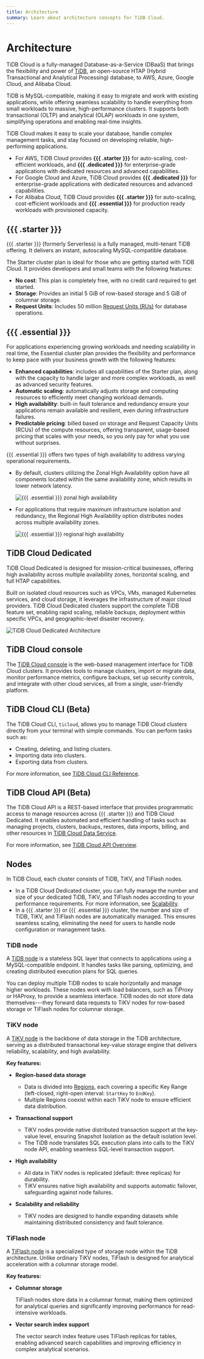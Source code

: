 ```yaml
---
title: Architecture
summary: Learn about architecture concepts for TiDB Cloud.
---
```


# Architecture

TiDB Cloud is a fully-managed Database-as-a-Service (DBaaS) that brings the flexibility and power of [TiDB](https://docs.pingcap.com/tidb/stable/overview), an open-source HTAP (Hybrid Transactional and Analytical Processing) database, to AWS, Azure, Google Cloud, and Alibaba Cloud.

TiDB is MySQL-compatible, making it easy to migrate and work with existing applications, while offering seamless scalability to handle everything from small workloads to massive, high-performance clusters. It supports both transactional (OLTP) and analytical (OLAP) workloads in one system, simplifying operations and enabling real-time insights.

TiDB Cloud makes it easy to scale your database, handle complex management tasks, and stay focused on developing reliable, high-performing applications.

- For AWS, TiDB Cloud provides **{{{ .starter }}}** for auto-scaling, cost-efficient workloads, and **{{{ .dedicated }}}** for enterprise-grade applications with dedicated resources and advanced capabilities.
- For Google Cloud and Azure, TiDB Cloud provides **{{{ .dedicated }}}** for enterprise-grade applications with dedicated resources and advanced capabilities.
- For Alibaba Cloud, TiDB Cloud provides **{{{ .starter }}}** for auto-scaling, cost-efficient workloads and **{{{ .essential }}}** for production ready workloads with provisioned capacity.

## {{{ .starter }}}

{{{ .starter }}} (formerly Serverless) is a fully managed, multi-tenant TiDB offering. It delivers an instant, autoscaling MySQL-compatible database.

The Starter cluster plan is ideal for those who are getting started with TiDB Cloud. It provides developers and small teams with the following features:

- **No cost**: This plan is completely free, with no credit card required to get started.
- **Storage**: Provides an initial 5 GiB of row-based storage and 5 GiB of columnar storage.
- **Request Units**: Includes 50 million [Request Units (RUs)](/tidb-cloud/tidb-cloud-glossary.md#request-unit) for database operations.

## {{{ .essential }}}

For applications experiencing growing workloads and needing scalability in real time, the Essential cluster plan provides the flexibility and performance to keep pace with your business growth with the following features:

- **Enhanced capabilities**: includes all capabilities of the Starter plan, along with the capacity to handle larger and more complex workloads, as well as advanced security features.
- **Automatic scaling**: automatically adjusts storage and computing resources to efficiently meet changing workload demands.
- **High availability**: built-in fault tolerance and redundancy ensure your applications remain available and resilient, even during infrastructure failures.
- **Predictable pricing**: billed based on storage and Request Capacity Units (RCUs) of the compute resources, offering transparent, usage-based pricing that scales with your needs, so you only pay for what you use without surprises.

{{{ .essential }}} offers two types of high availability to address varying operational requirements.

- By default, clusters utilizing the Zonal High Availability option have all components located within the same availability zone, which results in lower network latency.

    ![{{{ .essential }}} zonal high availability](/media/tidb-cloud/serverless-zonal-high-avaliability-aws.png)

- For applications that require maximum infrastructure isolation and redundancy, the Regional High Availability option distributes nodes across multiple availability zones.

    ![{{{ .essential }}} regional high availability](/media/tidb-cloud/serverless-regional-high-avaliability-aws.png)

## TiDB Cloud Dedicated

TiDB Cloud Dedicated is designed for mission-critical businesses, offering high availability across multiple availability zones, horizontal scaling, and full HTAP capabilities.

Built on isolated cloud resources such as VPCs, VMs, managed Kubernetes services, and cloud storage, it leverages the infrastructure of major cloud providers. TiDB Cloud Dedicated clusters support the complete TiDB feature set, enabling rapid scaling, reliable backups, deployment within specific VPCs, and geographic-level disaster recovery.

![TiDB Cloud Dedicated Architecture](/media/tidb-cloud/tidb-cloud-dedicated-architecture.png)

## TiDB Cloud console

The [TiDB Cloud console](https://tidbcloud.com/) is the web-based management interface for TiDB Cloud clusters. It provides tools to manage clusters, import or migrate data, monitor performance metrics, configure backups, set up security controls, and integrate with other cloud services, all from a single, user-friendly platform.

## TiDB Cloud CLI (Beta)

The TiDB Cloud CLI, `ticloud`, allows you to manage TiDB Cloud clusters directly from your terminal with simple commands. You can perform tasks such as:

- Creating, deleting, and listing clusters.
- Importing data into clusters.
- Exporting data from clusters.

For more information, see [TiDB Cloud CLI Reference](/tidb-cloud/cli-reference.md).

## TiDB Cloud API (Beta)

The TiDB Cloud API is a REST-based interface that provides programmatic access to manage resources across {{{ .starter }}} and TiDB Cloud Dedicated. It enables automated and efficient handling of tasks such as managing projects, clusters, backups, restores, data imports, billing, and other resources in [TiDB Cloud Data Service](/tidb-cloud/data-service-overview.md).

For more information, see [TiDB Cloud API Overview](/tidb-cloud/api-overview.md).

## Nodes

In TiDB Cloud, each cluster consists of TiDB, TiKV, and TiFlash nodes.

- In a TiDB Cloud Dedicated cluster, you can fully manage the number and size of your dedicated TiDB, TiKV, and TiFlash nodes according to your performance requirements. For more information, see [Scalability](/tidb-cloud/scalability-concepts.md).
- In a {{{ .starter }}} or {{{ .essential }}} cluster, the number and size of TiDB, TiKV, and TiFlash nodes are automatically managed. This ensures seamless scaling, eliminating the need for users to handle node configuration or management tasks.

### TiDB node

A [TiDB node](/tidb-computing.md) is a stateless SQL layer that connects to applications using a MySQL-compatible endpoint. It handles tasks like parsing, optimizing, and creating distributed execution plans for SQL queries.

You can deploy multiple TiDB nodes to scale horizontally and manage higher workloads. These nodes work with load balancers, such as TiProxy or HAProxy, to provide a seamless interface. TiDB nodes do not store data themselves---they forward data requests to TiKV nodes for row-based storage or TiFlash nodes for columnar storage.

### TiKV node

A [TiKV node](/tikv-overview.md) is the backbone of data storage in the TiDB architecture, serving as a distributed transactional key-value storage engine that delivers reliability, scalability, and high availability.

**Key features:**

- **Region-based data storage**

    - Data is divided into [Regions](https://docs.pingcap.com/tidb/dev/glossary#regionpeerraft-group), each covering a specific Key Range (left-closed, right-open interval: `StartKey` to `EndKey`).
    - Multiple Regions coexist within each TiKV node to ensure efficient data distribution.

- **Transactional support**

    - TiKV nodes provide native distributed transaction support at the key-value level, ensuring Snapshot Isolation as the default isolation level.
    - The TiDB node translates SQL execution plans into calls to the TiKV node API, enabling seamless SQL-level transaction support.

- **High availability**

    - All data in TiKV nodes is replicated (default: three replicas) for durability.
    - TiKV ensures native high availability and supports automatic failover, safeguarding against node failures.

- **Scalability and reliability**

    - TiKV nodes are designed to handle expanding datasets while maintaining distributed consistency and fault tolerance.

### TiFlash node

A [TiFlash node](/tiflash/tiflash-overview.md) is a specialized type of storage node within the TiDB architecture. Unlike ordinary TiKV nodes, TiFlash is designed for analytical acceleration with a columnar storage model.

**Key features:**

- **Columnar storage**

    TiFlash nodes store data in a columnar format, making them optimized for analytical queries and significantly improving performance for read-intensive workloads.

- **Vector search index support**

    The vector search index feature uses TiFlash replicas for tables, enabling advanced search capabilities and improving efficiency in complex analytical scenarios.